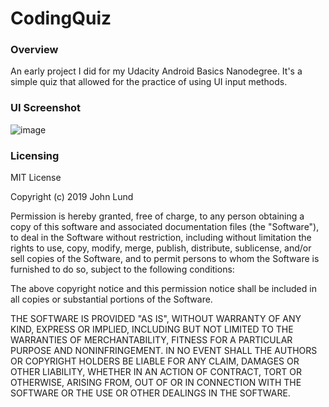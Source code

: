# **CodingQuiz**

### **Overview**

An early project I did for my Udacity Android Basics Nanodegree.  It's a simple quiz that allowed
for the practice of using UI input methods.

### **UI Screenshot**

![image](https://user-images.githubusercontent.com/36385109/54089410-880d3880-4360-11e9-9f13-627a88acaa8b.png)


### **Licensing**

MIT License

Copyright (c) 2019 John Lund

Permission is hereby granted, free of charge, to any person obtaining a copy of this software and associated documentation files (the "Software"), to deal in the Software without restriction, including without limitation the rights to use, copy, modify, merge, publish, distribute, sublicense, and/or sell copies of the Software, and to permit persons to whom the Software is furnished to do so, subject to the following conditions:

The above copyright notice and this permission notice shall be included in all copies or substantial portions of the Software.

THE SOFTWARE IS PROVIDED "AS IS", WITHOUT WARRANTY OF ANY KIND, EXPRESS OR IMPLIED, INCLUDING BUT NOT LIMITED TO THE WARRANTIES OF MERCHANTABILITY, FITNESS FOR A PARTICULAR PURPOSE AND NONINFRINGEMENT. IN NO EVENT SHALL THE AUTHORS OR COPYRIGHT HOLDERS BE LIABLE FOR ANY CLAIM, DAMAGES OR OTHER LIABILITY, WHETHER IN AN ACTION OF CONTRACT, TORT OR OTHERWISE, ARISING FROM, OUT OF OR IN CONNECTION WITH THE SOFTWARE OR THE USE OR OTHER DEALINGS IN THE SOFTWARE.
